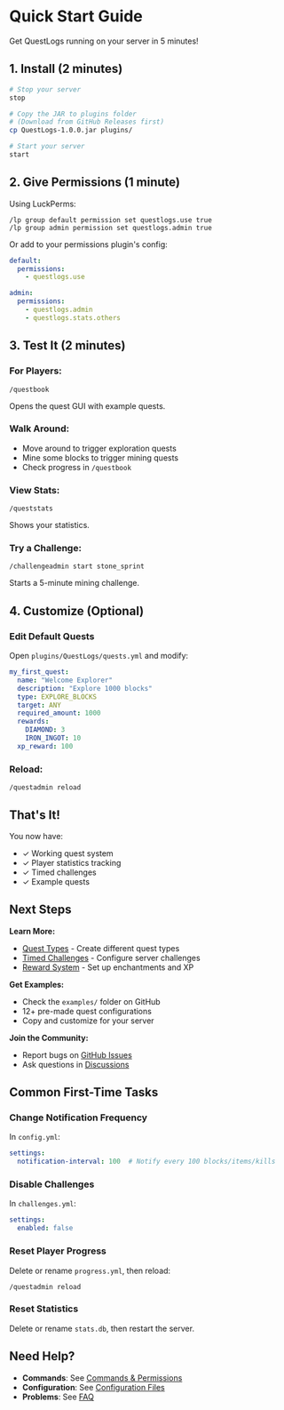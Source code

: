 # Quick Start Guide

Get QuestLogs running on your server in 5 minutes!

## 1. Install (2 minutes)

```bash
# Stop your server
stop

# Copy the JAR to plugins folder
# (Download from GitHub Releases first)
cp QuestLogs-1.0.0.jar plugins/

# Start your server
start
```

## 2. Give Permissions (1 minute)

Using LuckPerms:
```
/lp group default permission set questlogs.use true
/lp group admin permission set questlogs.admin true
```

Or add to your permissions plugin's config:
```yaml
default:
  permissions:
    - questlogs.use

admin:
  permissions:
    - questlogs.admin
    - questlogs.stats.others
```

## 3. Test It (2 minutes)

### For Players:
```
/questbook
```
Opens the quest GUI with example quests.

### Walk Around:
- Move around to trigger exploration quests
- Mine some blocks to trigger mining quests
- Check progress in `/questbook`

### View Stats:
```
/queststats
```
Shows your statistics.

### Try a Challenge:
```
/challengeadmin start stone_sprint
```
Starts a 5-minute mining challenge.

## 4. Customize (Optional)

### Edit Default Quests

Open `plugins/QuestLogs/quests.yml` and modify:

```yaml
my_first_quest:
  name: "Welcome Explorer"
  description: "Explore 1000 blocks"
  type: EXPLORE_BLOCKS
  target: ANY
  required_amount: 1000
  rewards:
    DIAMOND: 3
    IRON_INGOT: 10
  xp_reward: 100
```

### Reload:
```
/questadmin reload
```

## That's It!

You now have:
- ✓ Working quest system
- ✓ Player statistics tracking
- ✓ Timed challenges
- ✓ Example quests

## Next Steps

**Learn More:**
- [Quest Types](Quest-Types) - Create different quest types
- [Timed Challenges](Timed-Challenges) - Configure server challenges
- [Reward System](Reward-System) - Set up enchantments and XP

**Get Examples:**
- Check the `examples/` folder on GitHub
- 12+ pre-made quest configurations
- Copy and customize for your server

**Join the Community:**
- Report bugs on [GitHub Issues](https://github.com/YOUR-USERNAME/QuestLogs/issues)
- Ask questions in [Discussions](https://github.com/YOUR-USERNAME/QuestLogs/discussions)

## Common First-Time Tasks

### Change Notification Frequency

In `config.yml`:
```yaml
settings:
  notification-interval: 100  # Notify every 100 blocks/items/kills
```

### Disable Challenges

In `challenges.yml`:
```yaml
settings:
  enabled: false
```

### Reset Player Progress

Delete or rename `progress.yml`, then reload:
```
/questadmin reload
```

### Reset Statistics

Delete or rename `stats.db`, then restart the server.

## Need Help?

- **Commands**: See [Commands & Permissions](Commands-&-Permissions)
- **Configuration**: See [Configuration Files](Configuration-Files)
- **Problems**: See [FAQ](FAQ)

